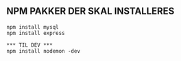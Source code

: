 ## NPM PAKKER DER SKAL INSTALLERES
```
npm install mysql
npm install express

*** TIL DEV ***
npm install nodemon -dev
```
